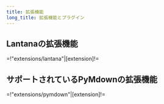 ```yaml
---
title: 拡張機能
long_title: 拡張機能とプラグイン
---
```


## Lantanaの拡張機能

=!"extensions/lantana"|[extension]!=

## サポートされているPyMdownの拡張機能

=!"extensions/pymdown"|[extension]!=